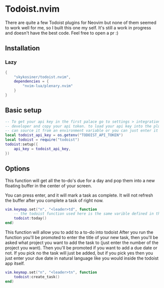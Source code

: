 # Todoist.nvim
There are quite a few Todoist plugins for Neovim but none of them seemed to
work well for me, so I built this one my self. It's still a work in progress
and doesn't have the best code. Feel free to open a pr :)

## Installation
### Lazy
```lua
{
    "skykosiner/todoist.nvim",
    dependencies = {
        "nvim-lua/plenary.nvim"
    }
}
```

## Basic setup
```lua
-- To get your api key in the first palace go to settings > integrations >
-- developer and copy your api token. to load your api key into the plugin you
-- can source it from an environment variable or you can just enter it in is a string
local todoist_api_key = os.getenv("TODOIST_API_TOKEN")
local todoist = require("todoist")
todoist:setup({
    api_key = todoist_api_key,
})
```

## Options
This function will get all the to-do's due for a day and pop them into a new
floating buffer in the center of your screen.

You can press enter, and it will mark a task as complete. It will not refresh
the buffer after you complete a task of right now.
```lua
vim.keymap.set("n", "<leader>td", function
    -- the todoist function used here is the same varible defined in the setup
    todoist:today()
end)
```

This function will allow you to add to a to-do into todoist After you run the
function you'll be promoted to enter the title of your new task, then you'll be
asked what project you want to add the task to (just enter the number of the
project you want). Then you'll be promoted if you want to add a due date or
not. If you pick no the task will just be added, but if you pick yes then you
just enter your due date in natural language like you would inside the todoist
app itself.
```lua
vim.keymap.set("n", "<leader>tn", function
    todoist:create_task()
end)
```
